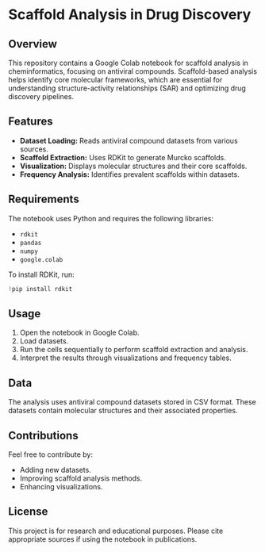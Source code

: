 # Scaffold Analysis in Drug Discovery

## Overview
This repository contains a Google Colab notebook for scaffold analysis in cheminformatics, focusing on antiviral compounds. Scaffold-based analysis helps identify core molecular frameworks, which are essential for understanding structure-activity relationships (SAR) and optimizing drug discovery pipelines.

## Features
- **Dataset Loading:** Reads antiviral compound datasets from various sources.
- **Scaffold Extraction:** Uses RDKit to generate Murcko scaffolds.
- **Visualization:** Displays molecular structures and their core scaffolds.
- **Frequency Analysis:** Identifies prevalent scaffolds within datasets.

## Requirements
The notebook uses Python and requires the following libraries:
- `rdkit`
- `pandas`
- `numpy`
- `google.colab`

To install RDKit, run:
```python
!pip install rdkit
```

## Usage
1. Open the notebook in Google Colab.
2. Load datasets.
3. Run the cells sequentially to perform scaffold extraction and analysis.
4. Interpret the results through visualizations and frequency tables.

## Data
The analysis uses antiviral compound datasets stored in CSV format. These datasets contain molecular structures and their associated properties.

## Contributions
Feel free to contribute by:
- Adding new datasets.
- Improving scaffold analysis methods.
- Enhancing visualizations.

## License
This project is for research and educational purposes. Please cite appropriate sources if using the notebook in publications.


